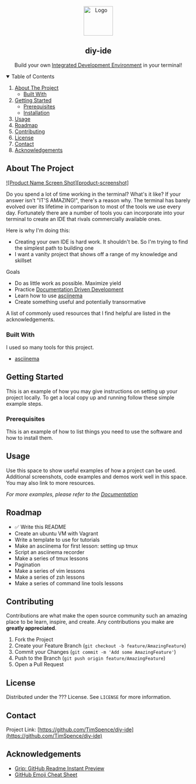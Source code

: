 

<!-- PROJECT LOGO -->
<br />
<p align="center">
  <a href="https://github.com/othneildrew/Best-README-Template">
    <img src="images/logo.png" alt="Logo" width="80" height="80">
  </a>

  <h2 align="center">diy-ide</h2>

  <p align="center">
    Build your own <a href="https://en.wikipedia.org/wiki/Integrated_development_environment)">Integrated Development Environment</a> in your terminal!
    <br />
  </p>
</p>



<!-- TABLE OF CONTENTS -->
<details open="open">
  <summary>Table of Contents</summary>
  <ol>
    <li>
      <a href="#about-the-project">About The Project</a>
      <ul>
        <li><a href="#built-with">Built With</a></li>
      </ul>
    </li>
    <li>
      <a href="#getting-started">Getting Started</a>
      <ul>
        <li><a href="#prerequisites">Prerequisites</a></li>
        <li><a href="#installation">Installation</a></li>
      </ul>
    </li>
    <li><a href="#usage">Usage</a></li>
    <li><a href="#roadmap">Roadmap</a></li>
    <li><a href="#contributing">Contributing</a></li>
    <li><a href="#license">License</a></li>
    <li><a href="#contact">Contact</a></li>
    <li><a href="#acknowledgements">Acknowledgements</a></li>
  </ol>
</details>



<!-- ABOUT THE PROJECT -->
## About The Project

[![Product Name Screen Shot][product-screenshot]](https://example.com)

Do you spend a lot of time working in the terminal?  What's it like?  If your answer isn't "IT'S AMAZING!", there's a reason why.
The terminal has barely evolved over its lifetime in comparison to most of the tools we use every day.  Fortunately there are a
number of tools you can incorporate into your terminal to create an IDE that rivals commercially available ones.

Here is why I'm doing this:
* Creating your own IDE is hard work.  It shouldn't be.  So I'm trying to find the simplest path to building one
* I want a vanity project that shows off a range of my knowledge and skillset

Goals
* Do as little work as possible.  Maximize yield
* Practice [Documentation Driven Development](http://tom.preston-werner.com/2010/08/23/readme-driven-development.html)
* Learn how to use [asciinema](https://asciinema.org/)
* Create something useful and potentially transormative

A list of commonly used resources that I find helpful are listed in the acknowledgements.

### Built With

I used so many tools for this project.
* [asciinema](https://asciinema.org/)

<!-- GETTING STARTED -->
## Getting Started

This is an example of how you may give instructions on setting up your project locally.
To get a local copy up and running follow these simple example steps.

### Prerequisites

This is an example of how to list things you need to use the software and how to install them.
<!--
* npm
  ```sh
  npm install npm@latest -g
  ```

### Installation

1. Clone the repo
   ```sh
   git clone https://github.com/TimSpence/diy-ide.git
   ```
-->

<!-- USAGE EXAMPLES -->
## Usage

Use this space to show useful examples of how a project can be used. Additional screenshots, code examples and demos work well in this space. You may also link to more resources.

_For more examples, please refer to the [Documentation](https://example.com)_



<!-- ROADMAP -->
## Roadmap

<!-- See the [open issues](https://github.com/othneildrew/Best-README-Template/issues) for a list of proposed features (and known issues). -->
* :white_check_mark: Write this README
* Create an ubuntu VM with Vagrant
* Write a template to use for tutorials
* Make an asciinema for first lesson: setting up tmux
* Script an asciinema recorder
* Make a series of tmux lessons
* Pagination
* Make a series of vim lessons
* Make a series of zsh lessons
* Make a series of command line tools lessons

<!-- CONTRIBUTING -->
## Contributing

Contributions are what make the open source community such an amazing place to be learn, inspire, and create. Any contributions you make are **greatly appreciated**.

1. Fork the Project
2. Create your Feature Branch (`git checkout -b feature/AmazingFeature`)
3. Commit your Changes (`git commit -m 'Add some AmazingFeature'`)
4. Push to the Branch (`git push origin feature/AmazingFeature`)
5. Open a Pull Request



<!-- LICENSE -->
## License

Distributed under the ??? License. See `LICENSE` for more information.



<!-- CONTACT -->
## Contact

Project Link: [https://github.com/TimSpence/diy-ide](https://github.com/TimSpence/diy-ide)




<!-- ACKNOWLEDGEMENTS -->
## Acknowledgements
* [Grip: GitHub Readme Instant Preview](https://github.com/joeyespo/grip)
* [GitHub Emoji Cheat Sheet](https://www.webpagefx.com/tools/emoji-cheat-sheet)
